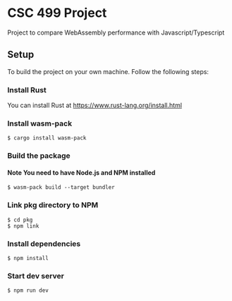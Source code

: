 # CSC 499 Project

Project to compare WebAssembly performance with Javascript/Typescript

## Setup

To build the project on your own machine. Follow the following steps:

### Install Rust
You can install Rust at https://www.rust-lang.org/install.html

### Install wasm-pack
```
$ cargo install wasm-pack
```

### Build the package
#### Note You need to have Node.js and NPM installed

```
$ wasm-pack build --target bundler
```

### Link pkg directory to NPM
```
$ cd pkg
$ npm link
```
### Install dependencies
```
$ npm install
```
### Start dev server
```
$ npm run dev
```

